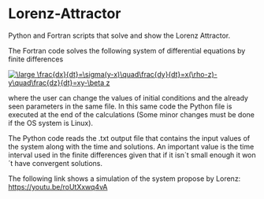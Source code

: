 # Lorenz-Attractor
Python and Fortran scripts that solve and show the Lorenz Attractor.

The Fortran code solves the following system of differential equations by finite differences

<a href="https://www.codecogs.com/eqnedit.php?latex=\bg_white&space;\fn_cm&space;\large&space;\frac{dx}{dt}=\sigma(y-x)\quad\frac{dy}{dt}=x(\rho-z)-y\quad\frac{dz}{dt}=xy-\beta&space;z" target="_blank"><img src="https://latex.codecogs.com/png.latex?\bg_white&space;\fn_cm&space;\large&space;\frac{dx}{dt}=\sigma(y-x)\quad\frac{dy}{dt}=x(\rho-z)-y\quad\frac{dz}{dt}=xy-\beta&space;z" title="\large \frac{dx}{dt}=\sigma(y-x)\quad\frac{dy}{dt}=x(\rho-z)-y\quad\frac{dz}{dt}=xy-\beta z" /></a>

where the user can change the values of initial conditions and the already seen parameters in the same file. In this same code the Python file is executed at the end of the calculations (Some minor changes must be done if the OS system is Linux).

The Python code reads the .txt output file that contains the input values of the system along with the time and solutions. An important value is the time interval used
in the finite differences given that if it isn´t small enough it won´t have convergent solutions.

The following link shows a simulation of the system propose by Lorenz: 
https://youtu.be/roUtXxwq4vA
